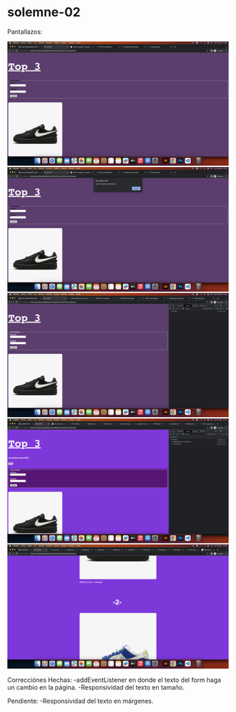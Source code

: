 # solemne-02

Pantallazos:

![pantallazo 1](./1.png)
![pantallazo 2](./2.png)
![pantallazo 3](./3.png)
![pantallazo 4](./4.png)
![pantallazo 5](./5.png)

Correcciónes Hechas:
-addEventListener en donde el texto del form haga un cambio en la página.
-Responsividad del texto en tamaño.

Pendiente:
-Responsividad del texto en márgenes.
